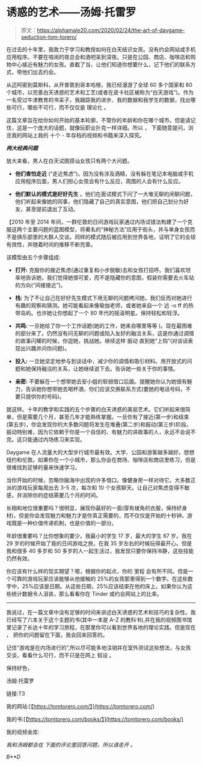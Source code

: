 # 诱惑的艺术——汤姆·托雷罗

> 原文：<https://alphamale20.com/2020/02/24/the-art-of-daygame-seduction-tom-torero/>

在过去的十年里，我致力于学习和教授如何在白天结识女孩。没有约会网站或手机应用程序。不要在喧闹的夜总会和酒吧呆到深夜。只是在公园、商店、咖啡店和购物中心接近有魅力的女孩。直截了当，让他们知道你想要什么，记下他们的联系方式，带他们出去约会。

从迈阿密到莫斯科，从开普敦到哥本哈根，我已经漫游了全球 60 多个国家和 80 个城市，以完善白天诱惑的艺术和工艺(或者在皮卡社区被称为“白天游戏”)。作为一名受过牛津教育的书呆子，我跟踪我的进步、我的数据和我学生的数据，找出哪些可行，哪些不可行，而不仅仅是 理论化 。

这篇文章旨在给你如何开始的基本轮廓，不管你的年龄和你在哪个城市。但是请记住，这是一个庞大的话题，就像玩职业扑克一样详细。所以 ， 下面随意提问，浏览我的网站上我的 十个 - 年存档的视频和书籍来深入探究。

***两大经典问题***

放大来看，男人在白天试图搭讪女孩只有两个大问题。

*   **他们害怕走近** (“走近焦虑”)。因为没有涉及酒精，没有躲在笔记本电脑或手机应用程序后面，男人们担心女孩会有什么反应，周围的人会有什么反应。

*   **他们默认的模式是好好先生** 。他们在面试模式下问了一大堆无聊的闲聊问题，他们听起来像她的同事，他们隐藏了自己的真实意图，他们把自己划分为好友，甚至提前退出了互动。

【2010 年至 2014 年间，一群伦敦的日间游戏玩家通过内场试错法构建了一个克服这两个主要问题的蓝图模型，将著名的“神秘方法”应用于街头，并与单身女孩而不是俱乐部里的大群人交谈。同样的模式随后被应用到世界各地，证明了它的全球有效性，并随着时间的推移不断完善。

该模型由五个步骤组成:

*   **打开:** 克服你的接近焦虑(通过重复和小步脱敏)去和女孩打招呼。我们喜欢坦率地告诉她，我们觉得她很可爱，而不是隐藏你的意图，假装你需要去火车站的方向(“间接接近”)。

*   **栈:** 为了不让自己在好好先生模式下用无聊的问题拷问她，我们反而对她进行有趣的观察和猜测。她可能看起来像瑜伽老师，或者她来自一个 远 -o ff 的热带岛屿。也许她让你想起了一个 80 年代的摇滚明星。保持轻松和轻浮。

*   **共鸣:** 一旦她给了你一个工作话题(她的工作，她来自哪里等等 )。现在最困难的部分来了。仍然没有问无聊的问题或陷入友好的融洽关系，这是你通过调情的故事闪耀的时候，你逗她，挑战她。继续这样 振动 直到她“上钩”(对谈话表现出兴趣并问你问题)。

*   **投入:** 一旦她坚定地参与到谈话中，减少你的调情和吸引材料。用开放式的问题和她保持融洽的关系，让她继续说下去。告诉她一些关于你的事情。

*   **亲密:** 不要躲在一个想带她去安小姐的软弱借口后面。提醒她你认为她很有魅力，告诉她你想带她去喝杯酒，你们应该交换联系方式(要她的电话号码，不要只提供你的号码)。

就这样。十年的教学和实践的五个步骤的白天诱惑的美丽艺术。它们听起来很简单，但是需要几个月，甚至几年才能熟练掌握。一旦你有了接近(第一步)和结束(第五步)，你会发现你的大多数问题将发生在堆叠(第二步)和振动(第三步)阶段。振动特别难，因为它依赖于你是一个自信的、有魅力的讲故事的人，永远不会说不完。这只能通过内场练习来实现。

Daygame 在人流量大的大型步行城市最有效。大学、公园和游客越多越好。想想纽约和伦敦。如果你在一个小城市，那么你会在商场、咖啡店和商店里练习，但是很难找到足够的量来快速学习。

当你开始的时候，忽略你脑海中出现的许多借口。像健身房一样对待它。大多数正派的游戏玩家每周出去 3-5 次，每次和 10 个女孩聊天。让自己对焦虑变得不敏感，并消除你的症结需要几个月的时间。

长相和地位很重要吗？很明显，展现你最好的一面(穿有棱角的衣服，保持好身材)，但是你会发现魅力和魅力才是你真正需要的，而不仅仅是开始的十秒钟。游戏既是一种价值传递机制，也是价值的一部分。

年龄很重要吗？比你想象的要少。我最小的学生 17 岁，最大的学生 67 岁。我在 29 岁的时候开始了我的日间游戏之旅，在我 35 岁左右的时候玩得最开心。但是我和很多 40 多岁和 50 多岁的人一起生活过，我发现只要你保持冷静，这些技能仍然有效。

你应该有什么样的现实期望？嗯，根据你的起点，你的 里程 会有所不同。但是一个可靠的游戏玩家应该能够从他接触的 25%的女孩那里得到一个数字。在这些数字中，25%应该是日期。从这些日期，25%应该结束在他的床上。如果你认为这些统计数据令人沮丧，那么看看你在 Tinder 或约会网站上的比率。

* * * * * *

我说过，在一篇文章中没有足够的时间来讲述白天诱惑的艺术和技巧的复杂性。我已经写了六本关于这个主题的书(其中一本是 A-Z 的教科书),并在我的视频图书馆里记录了长达十年的学习旅程，在那里你可以看到世界各地的理论实践。但是现在 ， 把你的问题留在下面，我会回来回答的。

记住“游戏是在内场进行的”,所以尽可能多地注销并在室外测试这些想法，与女孩交谈，看看什么可行，而不只是在网上 假设 。

保持好色，

汤姆·托雷罗

链接:T3

我的网站:[【https://tomtorero.com/】](https://tomtorero.com/)

我的书:[【https://tomtorero.com/books/】](https://tomtorero.com/books/)

我的视频金库:[](https://tomtorero.com/vault/)

*我和汤姆都会在* *下面的评论里回答问题，所以请走开* *。*

*B**D*